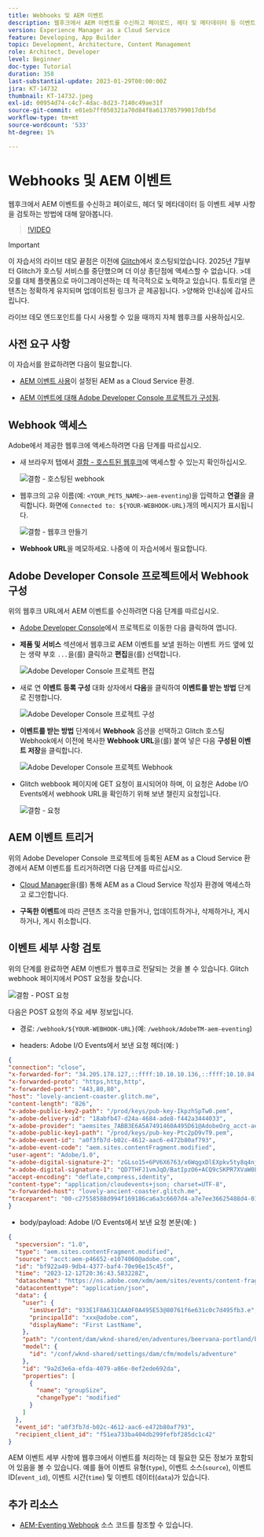 ```yaml
---
title: Webhooks 및 AEM 이벤트
description: 웹후크에서 AEM 이벤트를 수신하고 페이로드, 헤더 및 메타데이터 등 이벤트 세부 사항을 검토하는 방법에 대해 알아봅니다.
version: Experience Manager as a Cloud Service
feature: Developing, App Builder
topic: Development, Architecture, Content Management
role: Architect, Developer
level: Beginner
doc-type: Tutorial
duration: 358
last-substantial-update: 2023-01-29T00:00:00Z
jira: KT-14732
thumbnail: KT-14732.jpeg
exl-id: 00954d74-c4c7-4dac-8d23-7140c49ae31f
source-git-commit: e01eb7ff050321a70d84f8a613705799017dbf5d
workflow-type: tm+mt
source-wordcount: '533'
ht-degree: 1%

---
```


# Webhooks 및 AEM 이벤트

웹후크에서 AEM 이벤트를 수신하고 페이로드, 헤더 및 메타데이터 등 이벤트 세부 사항을 검토하는 방법에 대해 알아봅니다.


>[!VIDEO](https://video.tv.adobe.com/v/3427051?quality=12&learn=on)


>[!IMPORTANT]
>
>이 자습서의 라이브 데모 끝점은 이전에 [Glitch](https://glitch.com/)에서 호스팅되었습니다. 2025년 7월부터 Glitch가 호스팅 서비스를 중단했으며 더 이상 종단점에 액세스할 수 없습니다.
>&#x200B;>데모를 대체 플랫폼으로 마이그레이션하는 데 적극적으로 노력하고 있습니다. 튜토리얼 콘텐츠는 정확하게 유지되며 업데이트된 링크가 곧 제공됩니다.
>&#x200B;>양해와 인내심에 감사드립니다.

라이브 데모 엔드포인트를 다시 사용할 수 있을 때까지 자체 웹후크를 사용하십시오.

## 사전 요구 사항

이 자습서를 완료하려면 다음이 필요합니다.

- [AEM 이벤트 사용](https://developer.adobe.com/experience-cloud/experience-manager-apis/guides/events/#enable-aem-events-on-your-aem-cloud-service-environment)이 설정된 AEM as a Cloud Service 환경.

- [AEM 이벤트에 대해 Adobe Developer Console 프로젝트가 구성됨](https://developer.adobe.com/experience-cloud/experience-manager-apis/guides/events/#how-to-subscribe-to-aem-events-in-the-adobe-developer-console).


## Webhook 액세스

Adobe에서 제공한 웹후크에 액세스하려면 다음 단계를 따르십시오.

- 새 브라우저 탭에서 [결함 - 호스트된 웹후크](https://lovely-ancient-coaster.glitch.me/)에 액세스할 수 있는지 확인하십시오.

  ![결함 - 호스팅된 webhook](../assets/examples/webhook/glitch-hosted-webhook.png)

- 웹후크의 고유 이름(예: `<YOUR_PETS_NAME>-aem-eventing`)을 입력하고 **연결**&#x200B;을 클릭합니다. 화면에 `Connected to: ${YOUR-WEBHOOK-URL}`개의 메시지가 표시됩니다.

  ![결함 - 웹후크 만들기](../assets/examples/webhook/glitch-create-webhook.png)

- **Webhook URL**&#x200B;을 메모하세요. 나중에 이 자습서에서 필요합니다.

## Adobe Developer Console 프로젝트에서 Webhook 구성

위의 웹후크 URL에서 AEM 이벤트를 수신하려면 다음 단계를 따르십시오.

- [Adobe Developer Console](https://developer.adobe.com)에서 프로젝트로 이동한 다음 클릭하여 엽니다.

- **제품 및 서비스** 섹션에서 웹후크로 AEM 이벤트를 보낼 원하는 이벤트 카드 옆에 있는 생략 부호 `...`을(를) 클릭하고 **편집**&#x200B;을(를) 선택합니다.

  ![Adobe Developer Console 프로젝트 편집](../assets/examples/webhook/adobe-developer-console-project-edit.png)

- 새로 연 **이벤트 등록 구성** 대화 상자에서 **다음**&#x200B;을 클릭하여 **이벤트를 받는 방법** 단계로 진행합니다.

  ![Adobe Developer Console 프로젝트 구성](../assets/examples/webhook/adobe-developer-console-project-configure.png)

- **이벤트를 받는 방법** 단계에서 **Webhook** 옵션을 선택하고 Glitch 호스팅 Webhook에서 이전에 복사한 **Webhook URL**&#x200B;을(를) 붙여 넣은 다음 **구성된 이벤트 저장**&#x200B;을 클릭합니다.

  ![Adobe Developer Console 프로젝트 Webhook](../assets/examples/webhook/adobe-developer-console-project-webhook.png)

- Glitch webbook 페이지에 GET 요청이 표시되어야 하며, 이 요청은 Adobe I/O Events에서 webhook URL을 확인하기 위해 보낸 챌린지 요청입니다.

  ![결함 - 요청](../assets/examples/webhook/glitch-challenge-request.png)


## AEM 이벤트 트리거

위의 Adobe Developer Console 프로젝트에 등록된 AEM as a Cloud Service 환경에서 AEM 이벤트를 트리거하려면 다음 단계를 따르십시오.

- [Cloud Manager](https://my.cloudmanager.adobe.com/)을(를) 통해 AEM as a Cloud Service 작성자 환경에 액세스하고 로그인합니다.

- **구독한 이벤트**&#x200B;에 따라 콘텐츠 조각을 만들거나, 업데이트하거나, 삭제하거나, 게시하거나, 게시 취소합니다.

## 이벤트 세부 사항 검토

위의 단계를 완료하면 AEM 이벤트가 웹후크로 전달되는 것을 볼 수 있습니다. Glitch webhook 페이지에서 POST 요청을 찾습니다.

![결함 - POST 요청](../assets/examples/webhook/glitch-post-request.png)

다음은 POST 요청의 주요 세부 정보입니다.

- 경로: `/webhook/${YOUR-WEBHOOK-URL}`(예: `/webhook/AdobeTM-aem-eventing`)

- headers: Adobe I/O Events에서 보낸 요청 헤더(예: )

```json
{
"connection": "close",
"x-forwarded-for": "34.205.178.127,::ffff:10.10.10.136,::ffff:10.10.84.114",
"x-forwarded-proto": "https,http,http",
"x-forwarded-port": "443,80,80",
"host": "lovely-ancient-coaster.glitch.me",
"content-length": "826",
"x-adobe-public-key2-path": "/prod/keys/pub-key-IkpzhSpTw0.pem",
"x-adobe-delivery-id": "18abfb47-d24a-4684-ade8-f442a3444033",
"x-adobe-provider": "aemsites_7ABB3E6A5A7491460A495D61@AdobeOrg_acct-aem-p46652-e1074060@adobe.com",
"x-adobe-public-key1-path": "/prod/keys/pub-key-Ptc2pD9vT9.pem",
"x-adobe-event-id": "a0f3fb7d-b02c-4612-aac6-e472b80af793",
"x-adobe-event-code": "aem.sites.contentFragment.modified",
"user-agent": "Adobe/1.0",
"x-adobe-digital-signature-2": "zGLso15+6PV6X6763/x6WqgxDlEXpkv5ty8q4njaq3aUngAI9VCcYonbScEjljRluzjZ05uMJmRfNxwjj60syxEJPuc0dpmMU635gfna7I4T7IaHs496wx4m2E5mvCM+aKbNQ+NPOutyTqI8Ovq29P2P87GIgMlGhAtOaxRVGNc6ksBxc2tCWbrKUhW8hPJ0sHphU499dN4TT32xrZaiRw4akT3M/hYydsA8dcWpJ7S4dpuDS21YyDHAB8s9Dawtr3fyPEyLgZzpwZDfCqQ8gdSCGqKscE4pScwqPkKOYCHDnBvDZVe583jhcZbHGjk7Ncp/FrgQk7avWsk5XlzcuA==",
"x-adobe-digital-signature-1": "QD7THFJ1vmJqD/BatIpzO6+ACQ9cSKPR7XVaW0LI7cN/xs7ucyri6dmkerOPe9EJpjGoqCg8rxWedrIRQB3lgVskChbHH3Ujx5YG0aTQLSd1Lsn5CFbW1U0l0GqId9Cnd6MccrqSznZXcdW1rMFuRk8+gqwabBifSaLbu3r30G5hmqQd72VtiYTE4m23O3jYIMiv62pRP+a+p4NjNj1XG320uRSry+BPniTjDJ6oN/Ng7aUEKML8idZ/ZTqeh/rJSrVO95UryUolFDRwDkRn5zKonbvhSLAeXzaPhvimWUHtldq9M1WTyRMpsBk8BRzaklxlq+woJ2UjYPUIEzjotw==",
"accept-encoding": "deflate,compress,identity",
"content-type": "application/cloudevents+json; charset=UTF-8",
"x-forwarded-host": "lovely-ancient-coaster.glitch.me",
"traceparent": "00-c27558588d994f169186ca6a3c6607d4-a7e7ee36625488d4-01"
}
```

- body/payload: Adobe I/O Events에서 보낸 요청 본문(예: )

```json
{
  "specversion": "1.0",
  "type": "aem.sites.contentFragment.modified",
  "source": "acct:aem-p46652-e1074060@adobe.com",
  "id": "bf922a49-9db4-4377-baf4-70e96e15c45f",
  "time": "2023-12-12T20:36:43.583228Z",
  "dataschema": "https://ns.adobe.com/xdm/aem/sites/events/content-fragment-modified.json",
  "datacontenttype": "application/json",
  "data": {
    "user": {
      "imsUserId": "933E1F8A631CAA0F0A495E53@80761f6e631c0c7d495fb3.e",
      "principalId": "xxx@adobe.com",
      "displayName": "First LastName",
    },
    "path": "/content/dam/wknd-shared/en/adventures/beervana-portland/beervana-in-portland",
    "model": {
      "id": "/conf/wknd-shared/settings/dam/cfm/models/adventure"
    },
    "id": "9a2d3e6a-efda-4079-a86e-0ef2ede692da",
    "properties": [
      {
        "name": "groupSize",
        "changeType": "modified"
      }
    ]
  },
  "event_id": "a0f3fb7d-b02c-4612-aac6-e472b80af793",
  "recipient_client_id": "f51ea733ba404db299fefbf285dc1c42"
}
```

AEM 이벤트 세부 사항에 웹후크에서 이벤트를 처리하는 데 필요한 모든 정보가 포함되어 있음을 볼 수 있습니다. 예를 들어 이벤트 유형(`type`), 이벤트 소스(`source`), 이벤트 ID(`event_id`), 이벤트 시간(`time`) 및 이벤트 데이터(`data`)가 있습니다.

## 추가 리소스

- [AEM-Eventing Webhook](../assets/examples/webhook/aemeventing-webhook.tgz) 소스 코드를 참조할 수 있습니다.
